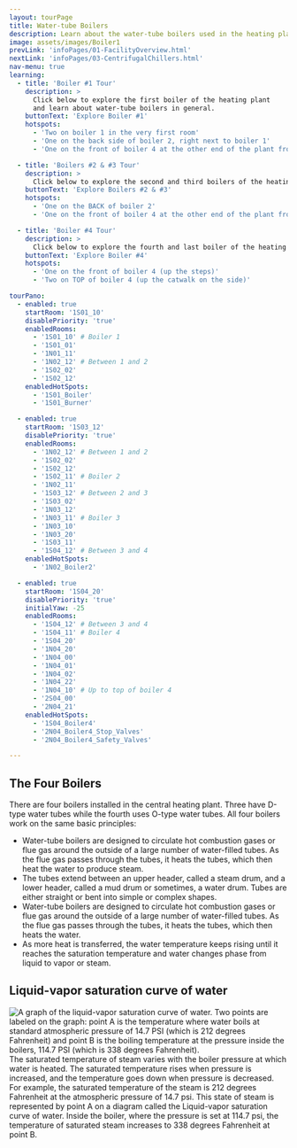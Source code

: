 ```yaml
---
layout: tourPage
title: Water-tube Boilers
description: Learn about the water-tube boilers used in the heating plant
image: assets/images/Boiler1
prevLink: 'infoPages/01-FacilityOverview.html'
nextLink: 'infoPages/03-CentrifugalChillers.html'
nav-menu: true
learning:
  - title: 'Boiler #1 Tour'
    description: >
      Click below to explore the first boiler of the heating plant
      and learn about water-tube boilers in general.
    buttonText: 'Explore Boiler #1'
    hotspots:
      - 'Two on boiler 1 in the very first room'
      - 'One on the back side of boiler 2, right next to boiler 1'
      - 'One on the front of boiler 4 at the other end of the plant from where you start'

  - title: 'Boilers #2 & #3 Tour'
    description: >
      Click below to explore the second and third boilers of the heating plant.
    buttonText: 'Explore Boilers #2 & #3'
    hotspots:
      - 'One on the BACK of boiler 2'
      - 'One on the front of boiler 4 at the other end of the plant from where you start'

  - title: 'Boiler #4 Tour'
    description: >
      Click below to explore the fourth and last boiler of the heating plant.
    buttonText: 'Explore Boiler #4'
    hotspots:
      - 'One on the front of boiler 4 (up the steps)'
      - 'Two on TOP of boiler 4 (up the catwalk on the side)'

tourPano:
  - enabled: true
    startRoom: '1S01_10'
    disablePriority: 'true'
    enabledRooms:
      - '1S01_10' # Boiler 1
      - '1S01_01'
      - '1N01_11'
      - '1N02_12' # Between 1 and 2
      - '1S02_02'
      - '1S02_12'
    enabledHotSpots:
      - '1S01_Boiler'
      - '1S01_Burner'

  - enabled: true
    startRoom: '1S03_12'
    disablePriority: 'true'
    enabledRooms:
      - '1N02_12' # Between 1 and 2
      - '1S02_02'
      - '1S02_12'
      - '1S02_11' # Boiler 2
      - '1N02_11'
      - '1S03_12' # Between 2 and 3
      - '1S03_02'
      - '1N03_12'
      - '1N03_11' # Boiler 3
      - '1N03_10'
      - '1N03_20'
      - '1S03_11'
      - '1S04_12' # Between 3 and 4
    enabledHotSpots:
      - '1N02_Boiler2'

  - enabled: true
    startRoom: '1S04_20'
    disablePriority: 'true'
    initialYaw: -25
    enabledRooms:
      - '1S04_12' # Between 3 and 4
      - '1S04_11' # Boiler 4
      - '1S04_20'
      - '1N04_20'
      - '1N04_00'
      - '1N04_01'
      - '1N04_02'
      - '1N04_22'
      - '1N04_10' # Up to top of boiler 4
      - '2S04_00'
      - '2N04_21'
    enabledHotSpots:
      - '1S04_Boiler4'
      - '2N04_Boiler4_Stop_Valves'
      - '2N04_Boiler4_Safety_Valves'

---
```

## The Four Boilers
There are four boilers installed in the central heating plant. Three have D-type water
tubes while the fourth uses O-type water tubes. All four boilers work on the same
basic principles:

- Water-tube boilers are designed to circulate hot combustion gases or flue gas around the outside of a large number of water-filled tubes. As the flue gas passes through the tubes, it heats the tubes, which then heat the water to produce steam.
- The tubes extend between an upper header, called a steam drum, and a lower header, called a mud drum or sometimes, a water drum. Tubes are either straight or bent into simple or complex shapes.
- Water-tube boilers are designed to circulate hot combustion gases or flue gas around the outside of a large number of water-filled tubes. As the flue gas passes through the tubes, it heats the tubes, which then heats the water.
- As more heat is transferred, the water temperature keeps rising until it reaches the saturation temperature and water changes phase from liquid to vapor or steam.

## Liquid-vapor saturation curve of water

<span class="image right">
  <img
    src="{% link assets/panoMedia/infoImages/LiquidVaporSaturationCurve-Graph.png %}"
    alt="A graph of the liquid-vapor saturation curve of water. Two points are labeled on the graph: point A is the temperature where water boils at standard atmospheric pressure of 14.7 PSI (which is 212 degrees Fahrenheit) and point B is the boiling temperature at the pressure inside the boilers, 114.7 PSI (which is 338 degrees Fahrenheit)."
  />
</span>
The saturated temperature of steam varies with the boiler pressure at which water is heated. The saturated temperature rises when pressure is increased, and the temperature goes down when pressure is decreased. For example, the saturated temperature of the steam is 212 degrees Fahrenheit at the atmospheric pressure of 14.7 psi. This state of steam is represented by point A on a diagram called the Liquid-vapor saturation curve of water. Inside the boiler, where the pressure is set at 114.7 psi, the temperature of saturated steam increases to 338 degrees Fahrenheit at point B.
<div style="clear: both"></div>
